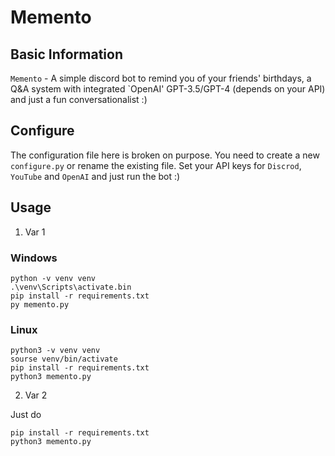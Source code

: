 # Memento

## Basic Information

`Memento` - A simple discord bot to remind you of your friends' birthdays, a Q&A system with integrated `OpenAI' GPT-3.5/GPT-4 (depends on your API) and just a fun conversationalist :)

## Configure

The configuration file here is broken on purpose. You need to create a new `configure.py` or rename the existing file.
Set your API keys for `Discrod`, `YouTube` and `OpenAI` and just run the bot :)

## Usage

1. Var 1
### Windows

```
python -v venv venv
.\venv\Scripts\activate.bin
pip install -r requirements.txt
py memento.py
```
### Linux

```
python3 -v venv venv
sourse venv/bin/activate
pip install -r requirements.txt
python3 memento.py
```
2. Var 2

Just do
```
pip install -r requirements.txt
python3 memento.py
```
